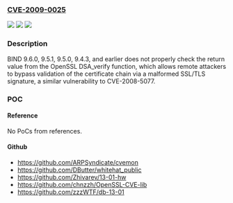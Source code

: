 ### [CVE-2009-0025](https://cve.mitre.org/cgi-bin/cvename.cgi?name=CVE-2009-0025)
![](https://img.shields.io/static/v1?label=Product&message=n%2Fa&color=blue)
![](https://img.shields.io/static/v1?label=Version&message=%3D%20n%2Fa%20&color=brighgreen)
![](https://img.shields.io/static/v1?label=Vulnerability&message=n%2Fa&color=brighgreen)

### Description

BIND 9.6.0, 9.5.1, 9.5.0, 9.4.3, and earlier does not properly check the return value from the OpenSSL DSA_verify function, which allows remote attackers to bypass validation of the certificate chain via a malformed SSL/TLS signature, a similar vulnerability to CVE-2008-5077.

### POC

#### Reference
No PoCs from references.

#### Github
- https://github.com/ARPSyndicate/cvemon
- https://github.com/DButter/whitehat_public
- https://github.com/Zhivarev/13-01-hw
- https://github.com/chnzzh/OpenSSL-CVE-lib
- https://github.com/zzzWTF/db-13-01

